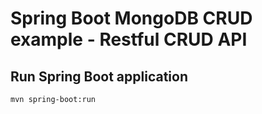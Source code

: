 # Spring Boot MongoDB CRUD example - Restful CRUD API

## Run Spring Boot application
```
mvn spring-boot:run
```


